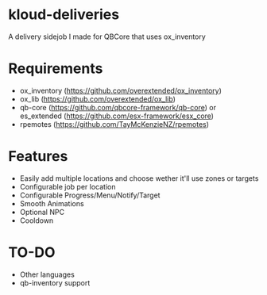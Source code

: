# kloud-deliveries
A delivery sidejob I made for QBCore that uses ox_inventory

# Requirements
- ox_inventory (https://github.com/overextended/ox_inventory)
- ox_lib (https://github.com/overextended/ox_lib)
- qb-core (https://github.com/qbcore-framework/qb-core) or es_extended (https://github.com/esx-framework/esx_core)
- rpemotes (https://github.com/TayMcKenzieNZ/rpemotes)

# Features
- Easily add multiple locations and choose wether it'll use zones or targets
- Configurable job per location
- Configurable Progress/Menu/Notify/Target
- Smooth Animations
- Optional NPC
- Cooldown

# TO-DO
- Other languages
- qb-inventory support
